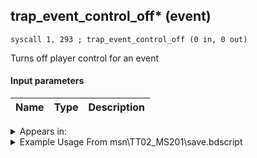 ## trap_event_control_off* (event)

`syscall 1, 293 ; trap_event_control_off (0 in, 0 out)`

Turns off player control for an event

#### Input parameters
| Name | Type | Description
|------|------|------------




<details>
	<summary>Appears in:</summary>
| filename | Entity (obj)
|----------|-------------
| msn\TT02_MS201\save.bdscript       |           
| msn\TT32_MS303\tt32.bdscript       |           
| obj\F_AL030\f_al.bdscript       | ((F) ??? (AL))          

</details>

<details>
	<summary>Example Usage From msn\TT02_MS201\save.bdscript</summary>
```plaintext
L52:
 pushImm 32
 syscall 0, 57 ; trap_saveflag_set (1 in, 0 out)
 syscall 1, 293 ; trap_event_control_off (0 in, 0 out)
 pushImm 1
 popToWp W12
 jmp L66
```
</details>

